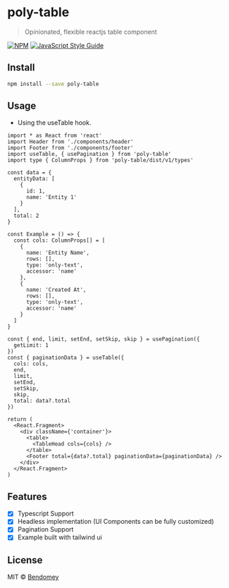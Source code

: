 # poly-table

> Opinionated, flexible reactjs table component

[![NPM](https://img.shields.io/npm/v/poly-table.svg)](https://www.npmjs.com/package/poly-table) [![JavaScript Style Guide](https://img.shields.io/badge/code_style-standard-brightgreen.svg)](https://standardjs.com)

## Install

```bash
npm install --save poly-table
```

## Usage

- Using the useTable hook.

```tsx
import * as React from 'react'
import Header from './components/header'
import Footer from './components/footer'
import useTable, { usePagination } from 'poly-table'
import type { ColumnProps } from 'poly-table/dist/v1/types'

const data = {
  entityData: [
    {
      id: 1,
      name: 'Entity 1'
    }
  ],
  total: 2
}

const Example = () => {
  const cols: ColumnProps[] = [
    {
      name: 'Entity Name',
      rows: [],
      type: 'only-text',
      accessor: 'name'
    },
    {
      name: 'Created At',
      rows: [],
      type: 'only-text',
      accessor: 'name'
    }
  ]
}

const { end, limit, setEnd, setSkip, skip } = usePagination({
  getLimit: 1
})
const { paginationData } = useTable({
  cols: cols,
  end,
  limit,
  setEnd,
  setSkip,
  skip,
  total: data?.total
})

return (
  <React.Fragment>
    <div className={'container'}>
      <table>
        <TableHead cols={cols} />
      </table>
      <Footer total={data?.total} paginationData={paginationData} />
    </div>
  </React.Fragment>
)
```

## Features

- [x] Typescript Support
- [x] Headless implementation (UI Components can be fully customized)
- [x] Pagination Support
- [x] Example built with tailwind ui

## License

MIT © [Bendomey](https://github.com/Bendomey)
